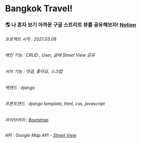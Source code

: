 # Bangkok Travel!

### 🌎 나 혼자 보기 아까운 구글 스트리트 뷰를 공유해보자! [Notion](https://www.notion.so/ragu/Share-Street-View-ca37b832494a4e289e038ae3624e46d0)

###### 프로젝트 시작 : 2021.03.08

###### 메인 기능 : CRUD , User, 글에 Street View 공유 

###### 서브 기능 : 댓글, 좋아요, 스크랩

###### 백엔드 : django

###### 프론트엔드 : django template, html, css, javascript

###### 라이브러리 :  [Bootstrap](https://getbootstrap.com/)

###### API : Google Map API - [Street View](https://developers.google.com/maps/documentation/javascript/streetview#maps_streetview_simple-javascript)

